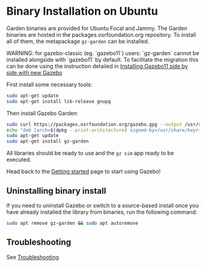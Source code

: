 # Binary Installation on Ubuntu

Garden binaries are provided for Ubuntu Focal and Jammy. The
Garden binaries are hosted in the packages.osrfoundation.org repository.
To install all of them, the metapackage `gz-garden` can be installed.

<div class="warning">
WARNING: for gazebo-classic (eg. `gazebo11`) users: `gz-garden` cannot be
installed alongside with `gazebo11` by default. To facilitate the migration
this can be done using the instruction detailed in
<a href="https://gazebosim.org/docs/garden/install_gz11_side_by_side">Installing Gazebo11 side by side with new Gazebo</a>
</div>

First install some necessary tools:

```bash
sudo apt-get update
sudo apt-get install lsb-release gnupg
```

Then install Gazebo Garden:


```bash
sudo curl https://packages.osrfoundation.org/gazebo.gpg --output /usr/share/keyrings/pkgs-osrf-archive-keyring.gpg
echo "deb [arch=$(dpkg --print-architecture) signed-by=/usr/share/keyrings/pkgs-osrf-archive-keyring.gpg] http://packages.osrfoundation.org/gazebo/ubuntu-stable $(lsb_release -cs) main" | sudo tee /etc/apt/sources.list.d/gazebo-stable.list > /dev/null
sudo apt-get update
sudo apt-get install gz-garden
```

All libraries should be ready to use and the `gz sim` app ready to be executed.

Head back to the [Getting started](/docs/all/getstarted)
page to start using Gazebo!


## Uninstalling binary install

If you need to uninstall Gazebo or switch to a source-based install once you
have already installed the library from binaries, run the following command:

```bash
sudo apt remove gz-garden && sudo apt autoremove
```

## Troubleshooting

See [Troubleshooting](/docs/garden/troubleshooting#ubuntu)
